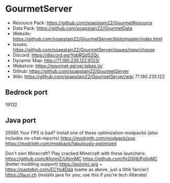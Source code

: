 # GourmetServer
- Resource Pack: https://github.com/soapstain22/GourmetResource
- Data Pack: https://github.com/soapstain22/GourmetData
- Website: https://github.com/soapstain22/GourmetServer/blob/master/index.html
- Issues: https://github.com/soapstain22/GourmetServer/issues/new/choose
- Discord: https://discord.gg/YqbRQdS2Qc
- Dynamic Map: http://71.190.235.122:8123/
- Webstore: https://gourmet-server.tebex.io/
- Github: https://github.com/soapstain22/GourmetServer
- Wiki: https://github.com/soapstain22/GourmetServer/wiki
 71.190.235.122
## Bedrock port 
19132
## Java port 
25565
Your FPS is bad? Install one of these optimization modpacks (also includes no-chat-reports)
https://modrinth.com/modpack/sop
https://modrinth.com/modpack/fabulously-optimized

Don't own Minecraft? Play cracked Minecraft with these launchers:
https://github.com/AfoninZ/UltimMC
https://github.com/fn2006/PollyMC (better modding support)
https://polymc.org + https://pastebin.com/ECYp4Dda (same as above, just a little fancier)
https://llaun.ch (installs java for you; use this if you're tech illiterate)
